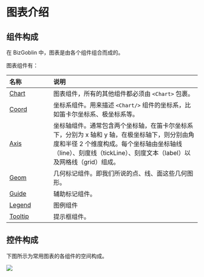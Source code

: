 # 图表介绍





## 组件构成
在 BizGoblin 中，图表是由各个组件组合而成的。

图表组件有：
<style>
table th:first-child {
    width: 100px;
}
</style>
| 名称 | 说明 |
| :--- | :-- |
| [Chart](../../45/page/47) | 图表组件，所有的其他组件都必须由 `<Chart>` 包裹。 |
| [Coord](../../45/page/48) | 坐标系组件。用来描述 `<Chart/>` 组件的坐标系，比如笛卡尔坐标系、极坐标系等。 |
| [Axis](../../45/page/49) | 坐标轴组件。通常包含两个坐标轴，在笛卡尔坐标系下，分别为 x 轴和 y 轴，在极坐标轴下，则分别由角度和半径 2 个维度构成。每个坐标轴由坐标轴线（line）、刻度线（tickLine）、刻度文本（label）以及网格线（grid）组成。|
| [Geom](../../45/page/50) | 几何标记组件。即我们所说的点、线、面这些几何图形。|
| [Guide](../../45/page/51) | 辅助标记组件。|
| [Legend](../../45/page/52) | 图例组件 |
| [Tooltip](../../45/page/53) | 提示框组件。|

## 控件构成
下图所示为常用图表的各组件的空间构成。

![](https://cdn.yuque.com/lark/0/2018/png/49761/1530017962762-1ef72d25-5f0e-4ed3-b96a-7db98175fec1.png)
